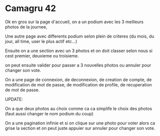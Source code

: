 # Camagru 42

Ok en gros sur la page d'accueil, on a un podium avec les 3 meilleurs photos de la journee,

Une autre page avec differents podium selon plein de criteres (du mois, du jour, all time, user le plus actif etc...)

Ensuite on a une section avec un 3 photos et on doit classer selon nous si cest premier, deuxieme ou troisieme.

on peut ensuite valider pour passer a 3 nouvelles photos ou annuler pour changer son vote.

On a une page de connexion, de deconnexion, de creation de compte, de modification de mot de passe, de modification de profile, de recuperation de mot de passe.

UPDATE:

On a que deux photos au choix comme ca ca simplife le choix des photos (faut aussi changer le nom podium du coup)

On a une pagination infinie et si on clique sur une photo pour voter alors ca grise la section et on peut juste appuier sur annuler pour changer son vote.
